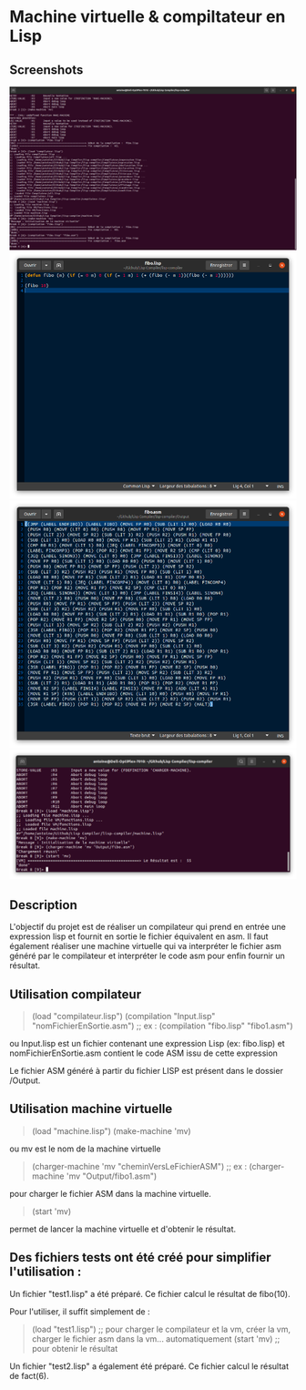 # Machine virtuelle & compiltateur en Lisp

## Screenshots
<p align="middle">
  <img src="lisp-compiler/screenshots/lisp1.png" />
  <img src="lisp-compiler/screenshots/lisp2.png" />
  <img src="lisp-compiler/screenshots/lisp3.png" /> 
  <img src="lisp-compiler/screenshots/lisp4.png" /> 
</p>

## Description
L'objectif du projet est de réaliser un compilateur qui prend en entrée une expression lisp et fournit en sortie le fichier équivalent en asm. Il faut également réaliser une machine virtuelle qui va interpréter le fichier asm généré par le compilateur et interpréter le code asm pour enfin fournir un résultat.

## Utilisation compilateur

> (load "compilateur.lisp")
> (compilation "Input.lisp" "nomFichierEnSortie.asm") ;; ex : (compilation "fibo.lisp" "fibo1.asm")

ou Input.lisp est un fichier contenant une expression Lisp (ex: fibo.lisp)
et nomFichierEnSortie.asm contient le code ASM issu de cette expression

Le fichier ASM généré à partir du fichier LISP est présent dans le dossier /Output.


## Utilisation machine virtuelle

> (load "machine.lisp")
> (make-machine 'mv)

ou mv est le nom de la machine virtuelle

> (charger-machine 'mv "cheminVersLeFichierASM") ;; ex : (charger-machine 'mv "Output/fibo1.asm")

pour charger le fichier ASM dans la machine virtuelle.

> (start 'mv)

permet de lancer la machine virtuelle et d'obtenir le résultat.


## Des fichiers tests ont été créé pour simplifier l'utilisation :

Un fichier "test1.lisp" a été préparé. 
Ce fichier calcul le résultat de fibo(10).

Pour l'utiliser, il suffit simplement de :

> (load "test1.lisp") ;; pour charger le compilateur et la vm, créer la vm, charger le fichier asm dans la vm... automatiquement
> (start 'mv)	    ;; pour obtenir le résultat

Un fichier "test2.lisp" a également été préparé.
Ce fichier calcul le résultat de fact(6).

